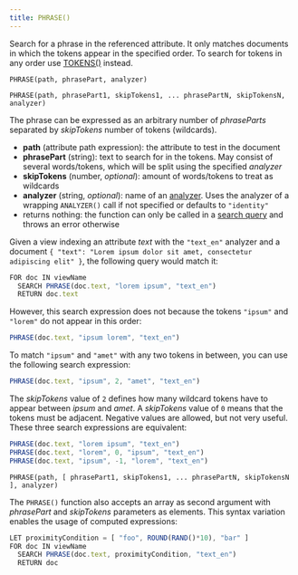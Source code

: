 ```yaml
---
title: PHRASE()
---
```


Search for a phrase in the referenced attribute. It only matches documents in which the tokens appear in the specified order. To search for tokens in any order use [TOKENS()](/tokens.md) instead.

`PHRASE(path, phrasePart, analyzer)`

`PHRASE(path, phrasePart1, skipTokens1, ... phrasePartN, skipTokensN, analyzer)`

The phrase can be expressed as an arbitrary number of _phraseParts_ separated by _skipTokens_ number of tokens (wildcards).

- **path** (attribute path expression): the attribute to test in the document
- **phrasePart** (string): text to search for in the tokens. May consist of several words/tokens, which will be split using the specified _analyzer_
- **skipTokens** (number, _optional_): amount of words/tokens to treat
  as wildcards
- **analyzer** (string, _optional_): name of an [analyzer](../../analyzers/index.md). Uses the analyzer of a wrapping `ANALYZER()` call if not specified or defaults to `"identity"`
- returns nothing: the function can only be called in a [search query](../../queries/index.md) and throws an error otherwise

Given a view indexing an attribute _text_ with the `"text_en"` analyzer and a document `{ "text": "Lorem ipsum dolor sit amet, consectetur adipiscing elit" }`, the following query would match it:

```js
FOR doc IN viewName
  SEARCH PHRASE(doc.text, "lorem ipsum", "text_en")
  RETURN doc.text
```

However, this search expression does not because the tokens `"ipsum"` and `"lorem"` do not appear in this order:

```js
PHRASE(doc.text, "ipsum lorem", "text_en")
```

To match `"ipsum"` and `"amet"` with any two tokens in between, you can use the
following search expression:

```js
PHRASE(doc.text, "ipsum", 2, "amet", "text_en")
```

The _skipTokens_ value of `2` defines how many wildcard tokens have to appear between _ipsum_ and _amet_. A _skipTokens_ value of `0` means that the tokens must be adjacent. Negative values are allowed, but not very useful. These three search expressions are equivalent:

```js
PHRASE(doc.text, "lorem ipsum", "text_en")
PHRASE(doc.text, "lorem", 0, "ipsum", "text_en")
PHRASE(doc.text, "ipsum", -1, "lorem", "text_en")
```

`PHRASE(path, [ phrasePart1, skipTokens1, ... phrasePartN, skipTokensN ], analyzer)`

The `PHRASE()` function also accepts an array as second argument with _phrasePart_ and _skipTokens_ parameters as elements. This syntax variation enables the usage of computed expressions:

```js
LET proximityCondition = [ "foo", ROUND(RAND()*10), "bar" ]
FOR doc IN viewName
  SEARCH PHRASE(doc.text, proximityCondition, "text_en")
  RETURN doc
```
